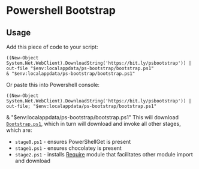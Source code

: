 # Powershell Bootstrap

## Usage

Add this piece of code to your script:

    ((New-Object System.Net.WebClient).DownloadString('https://bit.ly/psbootstrap')) | out-file "$env:localappdata/ps-bootstrap/bootstrap.ps1"
    & "$env:localappdata/ps-bootstrap/bootstrap.ps1"
    
Or paste this into Powershell console:

    ((New-Object System.Net.WebClient).DownloadString('https://bit.ly/psbootstrap')) | out-file; "$env:localappdata/ps-bootstrap/bootstrap.ps1"
& "$env:localappdata/ps-bootstrap/bootstrap.ps1"
This will download [`Bootstrap.ps1`](https://github.com/qbikez/ps-bootstrap/blob/master/bootstrap.ps1), which in turn will download and invoke all other stages, which are:

* `stage0.ps1` - ensures PowerShellGet is present
* `stage1.ps1` - ensures chocolatey is present
* `stage2.ps1` - installs [Require](https://www.powershellgallery.com/packages/require) module that facilitates other module import and download
